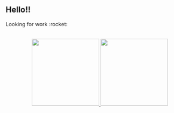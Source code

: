 <div align="left">
  <h2>Hello!!</h2>
  <p>Looking for work :rocket:</p>
</div>

<br>

<div align="center">
  <a href="https://github.com/rafaballerini">
  <img height="180em" src="https://github-readme-stats.vercel.app/api?username=WirsoDev&show_icons=true&theme=dark&include_all_commits=true&count_private=true"/>
  <img height="180em" src="https://github-readme-stats.vercel.app/api/top-langs/?username=WirsoDev&layout=compact&langs_count=7&theme=dark"/>
</div>
